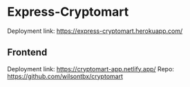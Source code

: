 # Express-Cryptomart

Deployment link: https://express-cryptomart.herokuapp.com/

## Frontend

Deployment link: https://cryptomart-app.netlify.app/
Repo: https://github.com/wilsontbx/cryptomart
